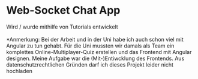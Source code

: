 # Web-Socket Chat App
Wird / wurde mithilfe von Tutorials entwickelt 
<br><br>
*Anmerkung: Bei der Arbeit und in der Uni habe ich auch schon viel mit Angular zu tun gehabt. Für die Uni mussten wir damals als Team ein komplettes Online-Multiplayer-Quiz erstellen und das Frontend mit Angular designen. Meine Aufgabe war die (Mit-)Entiwcklung des Frontends. Aus datenschutzrechtlichen Gründen darf ich dieses Projekt leider nicht hochladen
